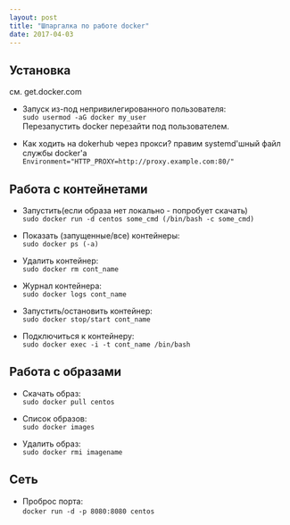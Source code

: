 ```yaml
---
layout: post
title: "Шпаргалка по работе docker"
date: 2017-04-03
---
```


## Установка
см. get.docker.com

* Запуск из-под непривилегированного пользователя:  
``sudo usermod -aG docker my_user``  
Перезапустить docker перезайти под пользователем.  

* Как ходить на dokerhub через прокси?
правим systemd'шный файл службы docker'а
``Environment="HTTP_PROXY=http://proxy.example.com:80/"``  

## Работа с контейнетами
* Запустить(если образа нет локально - попробует скачать)  
``sudo docker run -d centos some_cmd (/bin/bash -c some_cmd)``  

* Показать (запущенные/все) контейнеры:  
``sudo docker ps (-a)``  

* Удалить контейнер:  
``sudo docker rm cont_name``  

* Журнал контейнера:  
``sudo docker logs cont_name``  

* Запустить/остановить контейнер:  
``sudo docker stop/start cont_name``  

* Подключиться к контейнеру:  
``sudo docker exec -i -t cont_name /bin/bash``  

## Работа с образами  
* Скачать образ:  
``sudo docker pull centos``  

* Список образов:  
``sudo docker images``  

* Удалить образ:  
``sudo docker rmi imagename``  

## Сеть  
* Проброс порта:  
``docker run -d -p 8080:8080 centos``  
